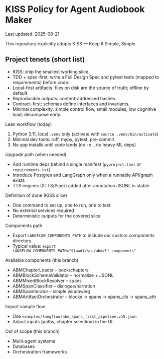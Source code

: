 # KISS Policy for Agent Audiobook Maker

Last updated: 2025-08-21

This repository explicitly adopts KISS — Keep It Simple, Simple.

## Project tenets (short list)

- KISS: ship the smallest working slice.
- TDD + spec-first: write a Full Design Spec and pytest tests (mapped to requirements) before code.
- Local-first artifacts: files on disk are the source of truth; offline by default.
- Reproducible outputs: content-addressed hashes.
- Contract-first: schemas define interfaces and invariants.
- Minimal complexity: simple control flow, small modules, low cognitive load; decompose early.

Lean workflow (today)

1. Python 3.11, local `.venv` only (activate with `source .venv/bin/activate`)
1. Minimal dev tools: ruff, mypy, pytest, pre-commit
1. No app installs until code lands (no -e ., no heavy ML deps)

Upgrade path (when needed)

- Add runtime deps behind a single manifest (`pyproject.toml` or `requirements.txt`)
- Introduce Postgres and LangGraph only when a runnable API/graph exists
- TTS engines (XTTS/Piper) added after annotation JSONL is stable

Definition of done (KISS slice)

- One command to set up, one to run, one to test
- No external services required
- Deterministic outputs for the covered slice

Components path

- Export `LANGFLOW_COMPONENTS_PATH` to include our custom components directory
- Typical value: `export LANGFLOW_COMPONENTS_PATH="$(pwd)/src/abm/lf_components"`

Available components (this branch)

- ABMChapterLoader – book/chapters
- ABMBlockSchemaValidator – normalize + JSONL
- ABMMixedBlockResolver – spans
- ABMSpanClassifier – dialogue/narration
- ABMSpanIterator – simple windowing
- ABMArtifactOrchestrator – blocks → spans → spans_cls → spans_attr

Import sample flow

- Use `examples/langflow/abm_spans_first_pipeline.v15.json`
- Adjust inputs (paths, chapter selection) in the UI

Out of scope (this branch)

- Multi-agent systems
- Databases
- Orchestration frameworks
